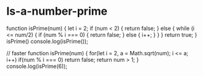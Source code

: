# Is-a-number-prime

function isPrime(num) {
    let i = 2;
    if (num < 2) {
        return false;
    } else {
        while (i <= num/2) {
            if (num % i === 0) {
                return false;
            } else {
                i++;
            }
        }
    }
    return true;
}
  isPrime()
  console.log(isPrime());


  // faster 
  function isPrime(num) {
    for(let i = 2, a = Math.sqrt(num); i <= a; i++)
            if(num % i === 0) return false; 
        return num > 1;
    }
    console.log(isPrime(6));

